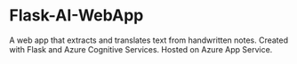 # Flask-AI-WebApp
A web app that extracts and translates text from handwritten notes. Created with Flask and Azure Cognitive Services. Hosted on Azure App Service.
